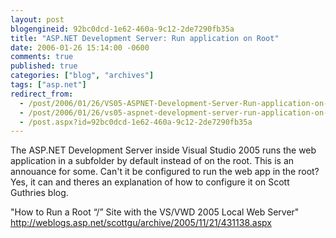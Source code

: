 ```yaml
---
layout: post
blogengineid: 92bc0dcd-1e62-460a-9c12-2de7290fb35a
title: "ASP.NET Development Server: Run application on Root"
date: 2006-01-26 15:14:00 -0600
comments: true
published: true
categories: ["blog", "archives"]
tags: ["asp.net"]
redirect_from: 
  - /post/2006/01/26/VS05-ASPNET-Development-Server-Run-application-on-Root
  - /post/2006/01/26/vs05-aspnet-development-server-run-application-on-root
  - /post.aspx?id=92bc0dcd-1e62-460a-9c12-2de7290fb35a
---
```

<!-- more -->

The ASP.NET Development Server inside Visual Studio 2005 runs the web application in a subfolder by default instead of on the root. This is an annouance for some. Can't it be configured to run the web app in the root? Yes, it can and theres an explanation of how to configure it on Scott Guthries blog.

"How to Run a Root &ldquo;/&rdquo; Site with the VS/VWD 2005 Local Web Server"<br /><a href="http://weblogs.asp.net/scottgu/archive/2005/11/21/431138.aspx">http://weblogs.asp.net/scottgu/archive/2005/11/21/431138.aspx</a>
